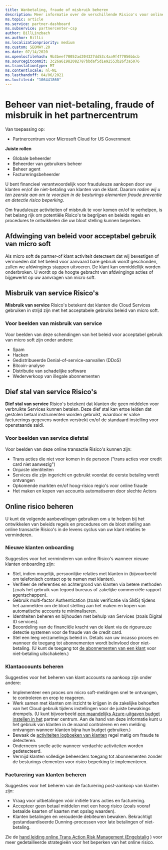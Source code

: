 ```yaml
---
title: Wanbetaling, fraude of misbruik beheren
description: Meer informatie over de verschillende Risico's voor online transacties en de aanbevolen procedures voor het beheren en beperken van deze Risico's in Partner Center.
ms.topic: article
ms.service: partner-dashboard
ms.subservice: partnercenter-csp
author: BillLinzbach
ms.author: BillLi
ms.localizationpriority: medium
ms.custom: SEOMAY.20
ms.date: 07/14/2020
ms.openlocfilehash: 9b3beef70052ad204327dd53c4aa9f477056bbcb
ms.sourcegitcommit: 3c26a61982082787bbdaf5d1e92553b26f3a5076
ms.translationtype: MT
ms.contentlocale: nl-NL
ms.lasthandoff: 04/06/2021
ms.locfileid: "106441860"
---
```

# <a name="managing-non-payment-fraud-or-misuse-in-partner-center"></a>Beheer van niet-betaling, fraude of misbruik in het partnercentrum

Van toepassing op:

- Partnercentrum voor Microsoft Cloud for US Government

**Juiste rollen**

- Globale beheerder
- Beheerder van gebruikers beheer
- Beheer agent
- Factureringsbeheerder

U bent financieel verantwoordelijk voor frauduleuze aankopen door uw klanten en/of de niet-betaling van klanten van de klant. Daarom *raden wij u ten zeerste aan om te voorzien in de besturings elementen fraude preventie en detectie risico beperking*.

Om frauduleuze activiteiten of misbruik te voor komen en/of te verhelpen, is het belang rijk om potentiële Risico's te begrijpen en beleids regels en procedures te ontwikkelen die uw bloot stelling kunnen beperken.

## <a name="enforcement-of-microsoft-acceptable-use-policy"></a>Afdwinging van beleid voor acceptabel gebruik van micro soft

Als micro soft de partner-of klant activiteit detecteert dat wij bevestigen of vermoeden dat het beleid voor aanvaard bare gebruik wordt geschonden, zullen we afdwingings stappen uitvoeren. De klant kan onmiddellijk worden onderbroken. U wordt op de hoogte gebracht van afdwingings acties of bijgewerkt op uw aanvragen van micro soft.

## <a name="abuse-of-service-risks"></a>Misbruik van service Risico's

**Misbruik van service** Risico's betekent dat klanten die Cloud Services gebruiken in strijd zijn met het acceptabele gebruiks beleid van micro soft.

### <a name="examples-of-abuse-of-service"></a>Voor beelden van misbruik van service

Voor beelden van deze schendingen van het beleid voor acceptabel gebruik van micro soft zijn onder andere:

- Spam
- Hacken
- Gedistribueerde Denial-of-service-aanvallen (DDoS)
- Bitcoin-analyse
- Distributie van schadelijke software
- Wederverkoop van illegale abonnementen

## <a name="theft-of-service-risks"></a>Dief stal van service Risico's

**Dief stal van service** Risico's betekent dat klanten die geen middelen voor verbruikte Services kunnen betalen. Deze dief stal kan ertoe leiden dat gestolen betaal instrumenten worden gebruikt, waardoor er valse facturerings gegevens worden verstrekt en/of de standaard instelling voor openstaande saldi.

### <a name="examples-of-service-theft"></a>Voor beelden van service diefstal

Voor beelden van deze online transactie Risico's kunnen zijn:

- Trans acties die niet voor komen in de persoon ("trans acties voor credit card niet aanwezig")
- Onjuiste identiteiten
- Services die zijn ingericht en gebruikt voordat de eerste betaling wordt ontvangen
- Opkomende markten en/of hoog-risico regio's voor online fraude
- Het maken en kopen van accounts automatiseren door slechte Actors

## <a name="managing-online-risk"></a>Online risico beheren

U kunt de volgende aanbevelingen gebruiken om u te helpen bij het ontwikkelen van beleids regels en procedures om de bloot stelling aan online transactie Risico's in de levens cyclus van uw klant relaties te verminderen.

### <a name="onboarding-new-customers"></a>Nieuwe klanten onboarding

Suggesties voor het verminderen van online Risico's wanneer nieuwe klanten onboarding zijn:

- Stel, indien mogelijk, persoonlijke relaties met klanten in (bijvoorbeeld om telefonisch contact op te nemen met klanten).
- Verifieer de referenties en achtergrond van klanten via betere methoden (zoals het gebruik van tegoed bureaus of zakelijke commerciële rapport agentschappen).
- Gebruik multi-factor Authentication (zoals verificatie via SMS) tijdens het aanmelden om de bloot stelling aan het maken en kopen van automatische accounts te minimaliseren.
- Identiteiten beheren en bijhouden met behulp van Services (zoals Digital ID services).
- Beoordeling van de financiële kracht van de klant via de rigoureuze detectie systemen voor de fraude van de credit card.
- Stel een leeg verzamelings beleid in. Details van uw incasso proces en wanneer de toegang tot abonnementen wordt beïnvloed door niet-betaling. (U kunt de toegang tot [de abonnementen van een klant](create-a-new-subscription.md#suspend-a-subscription) voor niet-betaling uitschakelen.)

### <a name="managing-customer-accounts"></a>Klantaccounts beheren

Suggesties voor het beheren van klant accounts na aankoop zijn onder andere:

- Implementeer een proces om micro soft-meldingen snel te ontvangen, te controleren en erop te reageren.
- Werk samen met klanten om inzicht te krijgen in de zakelijke behoeften van het Cloud gebruik tijdens instellingen voor de juiste bewakings drempels. (U kunt bijvoorbeeld [een maandelijks Azure-uitgaven budget instellen in het](set-an-azure-spending-budget-for-your-customers.md) partner centrum. Aan de hand van deze informatie kunt u het gebruik van klanten in de maand controleren en een melding ontvangen wanneer klanten bijna hun budget gebruiken.)
- Bewaak de [activiteiten logboeken van klanten](activity-logs.md) regel matig om fraude te detecteren.
- Onderneem snelle actie wanneer verdachte activiteiten worden gedetecteerd.
- Vermijd klanten volledige beheerders toegang tot abonnementen zonder de besturings elementen voor risico beperking te implementeren.

### <a name="managing-customer-billing"></a>Facturering van klanten beheren

Suggesties voor het beheren van de facturering post-aankoop van klanten zijn:

- Vraag voor uitbetalingen vóór initiële trans acties en facturering.
- Accepteer geen betaal middelen met een hoog risico (zoals vooraf betaalde kaarten of kaarten met opslag waarden).
- Klanten betalingen en verouderde debiteuren bewaken. Bekrachtigt gestandaardiseerde Dunning-processen voor late betalingen of niet-betaling.

Zie de [hand leiding online Trans Action Risk Management (Engelstalig](https://query.prod.cms.rt.microsoft.com/cms/api/am/binary/RE4Bhtt) ) voor meer gedetailleerde strategieën voor het beperken van het online risico.
